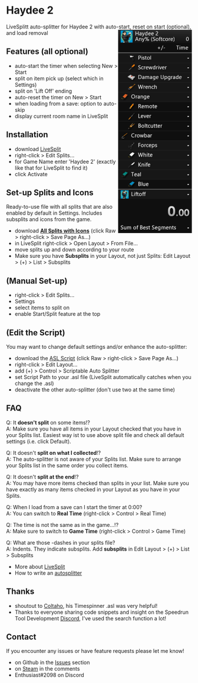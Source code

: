 # Haydee 2
LiveSplitt auto-splitter for Haydee 2 with auto-start, reset on start (optional), and load removal
<img align="right" width="200" height="550" src="https://raw.githubusercontent.com/EnthusiastNT/haydee2/main/livesplit_preview.png">

## Features (all optional)

- auto-start the timer when selecting New > Start
- split on item pick up (select which in Settings)
- split on 'Lift Off' ending
- auto-reset the timer on New > Start
- when loading from a save: option to auto-skip
- display current room name in LiveSplit

## Installation 

- download [LiveSplit](https://livesplit.org/downloads/)
- right-click > Edit Splits...
- for Game Name enter 'Haydee 2' (exactly like that for LiveSplit to find it)
- click Activate

## Set-up Splits and Icons

Ready-to-use file with all splits that are also enabled by default in Settings.
Includes subsplits and icons from the game.

- download **[All Splits with Icons](haydee2_splits_icons_newest.lss)** (click Raw > right-click > Save Page As...)
- in LiveSplit right-click > Open Layout > From File...
- move splits up and down according to your route
- Make sure you have **Subsplits** in your Layout, not just Splits: Edit Layout > (+) > List > Subsplits

## (Manual Set-up)

- right-click > Edit Splits...
- Settings
- select items to split on
- enable Start/Split feature at the top

## (Edit the Script)

You may want to change default settings and/or enhance the auto-splitter:

- download the [ASL Script](haydee2.asl) (click Raw > right-click > Save Page As...)
- right-click > Edit Layout...
- add (+) > Control > Scriptable Auto Splitter
- set Script Path to your .asl file (LiveSplit automatically catches when you change the .asl)
- deactivate the other auto-splitter (don't use two at the same time)
  
## FAQ

Q: It **doesn't split** on some items!?  
A: Make sure you have all items in your Layout checked that you have in your Splits list. Easiest way ist to use above split file and check all default settings (i.e. click Default).

Q: It doesn't **split on what I collected**!?  
A: The auto-splitter is not aware of your Splits list. Make sure to arrange your Splits list in the same order you collect items.

Q: It doesn't **split at the end**!?  
A: You may have more items checked than splits in your list. Make sure you have exactly as many items checked in your Layout as you have in your Splits.

Q: When I load from a save can I start the timer at 0:00?  
A: You can switch to **Real Time** (right-click > Control > Real Time)

Q: The time is not the same as in the game...!?  
A: Make sure to switch to **Game Time** (right-click > Control > Game Time)

Q: What are those -dashes in your splits file?  
A: Indents. They indicate subsplits. Add **subsplits** in Edit Layout > (+) > List > Subsplits

- More about [LiveSplit](https://github.com/LiveSplit)
- How to write an [autosplitter](https://github.com/LiveSplit/LiveSplit.AutoSplitters)

## Thanks

- shoutout to [Coltaho](https://github.com/Coltaho/), his Timespinner .asl was very helpful!
- Thanks to everyone sharing code snippets and insight on the Speedrun Tool Development [Discord](https://discord.gg/MtVmSggpVb), I've used the search function a lot!

## Contact

If you encounter any issues or have feature requests please let me know! 

- on Github in the [Issues](https://github.com/EnthusiastNT/haydee2/issues) section
- on [Steam](https://steamcommunity.com/sharedfiles/filedetails/?id=2315048067) in the comments
- Enthusiast#2098 on Discord

